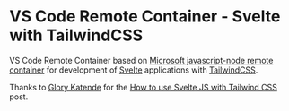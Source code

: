 # VS Code Remote Container - Svelte with TailwindCSS

VS Code Remote Container based on [Microsoft javascript-node remote container](https://github.com/microsoft/vscode-dev-containers/tree/v0.134.0/containers/javascript-node/) for development of [Svelte](https://svelte.dev/) applications with [TailwindCSS](https://tailwihttps://svelte.dev/ndcss.com).

Thanks to [Glory Katende](https://medium.com/m/signin?actionUrl=%2F_%2Fsubscribe%2Fuser%2Fb695881952d4&operation=register&redirect=https%3A%2F%2Flevelup.gitconnected.com%2Fhow-to-use-svelte-js-with-tailwind-css-f0554187eca1&source=-b695881952d4-------------------------follow_byline-----------) for the [How to use Svelte JS with Tailwind CSS](https://levelup.gitconnected.com/how-to-use-svelte-js-with-tailwind-css-f0554187eca1) post.